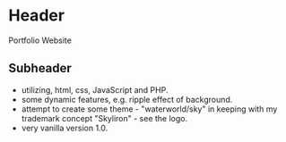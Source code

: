 # Header
Portfolio Website

## Subheader
- utilizing, html, css, JavaScript and PHP.
- some dynamic features, e.g. ripple effect of background.
- attempt to create some theme - "waterworld/sky" in keeping with my trademark concept "Skyliron" - see the logo.
- very vanilla version 1.0.
